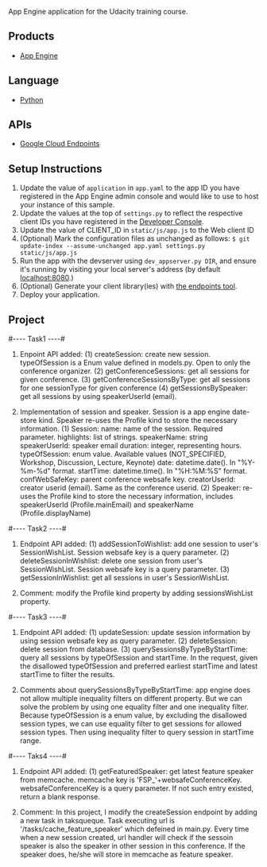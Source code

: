 App Engine application for the Udacity training course.

## Products
- [App Engine][1]

## Language
- [Python][2]

## APIs
- [Google Cloud Endpoints][3]

## Setup Instructions
1. Update the value of `application` in `app.yaml` to the app ID you
   have registered in the App Engine admin console and would like to use to host
   your instance of this sample.
1. Update the values at the top of `settings.py` to
   reflect the respective client IDs you have registered in the
   [Developer Console][4].
1. Update the value of CLIENT_ID in `static/js/app.js` to the Web client ID
1. (Optional) Mark the configuration files as unchanged as follows:
   `$ git update-index --assume-unchanged app.yaml settings.py static/js/app.js`
1. Run the app with the devserver using `dev_appserver.py DIR`, and ensure it's running by visiting your local server's address (by default [localhost:8080][5].)
1. (Optional) Generate your client library(ies) with [the endpoints tool][6].
1. Deploy your application.


[1]: https://developers.google.com/appengine
[2]: http://python.org
[3]: https://developers.google.com/appengine/docs/python/endpoints/
[4]: https://console.developers.google.com/
[5]: https://localhost:8080/
[6]: https://developers.google.com/appengine/docs/python/endpoints/endpoints_tool

## Project ##

#---- Task1 ----#
1. Enpoint API added:
(1) createSession: create new session. typeOfSession is a Enum value defined in models.py. Open to only the conference organizer.
(2) getConferenceSessions: get all sessions for given conference.
(3) getConferenceSessionsByType: get all sessions for one sessionType for given conference
(4) getSessionsBySpeaker: get all sessions by using speakerUserId (email).

2. Implementation of session and speaker. Session is a app engine date-store kind. Speaker re-uses the Profile kind to store the necessary information.
(1) Session:
	name: name of the session. Required parameter.
    highlights: list of strings.
    speakerName: string
    speakerUserId: speaker email
    duration: integer, representing hours.
    typeOfSession: enum value. Available values (NOT_SPECIFIED, Workshop, Discussion, Lecture, Keynote)
    date: datetime.date(). In "%Y-%m-%d" format.
    startTime: datetime.time(). In "%H:%M:%S" format.
    confWebSafeKey: parent conference websafe key.
    creatorUserId: creator userid (email). Same as the conference userid.
(2) Speaker: re-uses the Profile kind to store the necessary information, includes speakerUserId (Profile.mainEmail) and speakerName (Profile.displayName)

#---- Task2 ----#
1. Endpoint API added:
(1) addSessionToWishlist: add one session to user's SessionWishList. Session websafe key is a query parameter.
(2) deleteSessionInWishlist: delete one session from user's SessionWishList. Session websafe key is a query parameter.
(3) getSessionInWishlist: get all sessions in user's SessionWishList.

2. Comment: modify the Profile kind property by adding sessionsWishList property.

#---- Task3 ----#
1. Endpoint API added:
(1) updateSession: update session information by using session websafe key as query parameter.
(2) deleteSession: delete session from database.
(3) querySessionsByTypeByStartTime: query all sessions by typeOfSession and startTime. In the request, given the disallowed typeOfSession and preferred earliest startTime and latest startTime to filter the results.

2. Comments about querySessionsByTypeByStartTime:
app engine does not allow multiple inequality filters on different property. But we can solve the problem by using one equality filter and one inequality filter. Because typeOfSession is a enum value, by excluding the disallowed session types, we can use equality filter to get sessions for allowed session types. Then using inequality filter to query session in startTime range.

#---- Taks4 ----#
1. Endpoint API added:
(1) getFeaturedSpeaker: get latest feature speaker from memcache. memcache key is 'FSP_'+websafeConferenceKey. websafeConferenceKey is a query parameter. If not such entry existed, return a blank response.

2. Comment:
In this project, I modify the createSession endpoint by adding a new task in taksqueque. Task executing url is '/tasks/cache_feature_speaker' which defeined in main.py. Every time when a new session created, url handler will check if the sessoin speaker is also the speaker in other session in this conference. If the speaker does, he/she will store in memcache as feature speaker.

